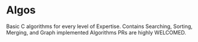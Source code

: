 # Algos
Basic C algorithms for every level of Expertise. 
Contains Searching, Sorting, Merging, and Graph implemented Algorithms 
PRs are highly WELCOMED. 
